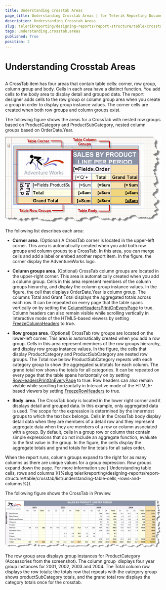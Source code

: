 ```yaml
---
title: Understanding Crosstab Areas
page_title: Understanding Crosstab Areas | for Telerik Reporting Documentation
description: Understanding Crosstab Areas
slug: telerikreporting/designing-reports/report-structure/table/crosstab/list/understanding-crosstab-areas
tags: understanding,crosstab,areas
published: True
position: 2
---
```


# Understanding Crosstab Areas



## 

A CrossTab item has four areas that contain table cells: corner, row group, column group and body. Cells in each area have a distinct function. You add cells to the body area to display detail and grouped data. The report designer adds cells to the row group or column group area when you create a group in order to display group instance values. The corner cells are created when both row groups and column groups exist.

The following figure shows the areas for a CrossTab with nested row groups based on ProductCategory and ProductSubCategory, nested column groups based on OrderDate.Year.

  
  ![](images/table4.png)

The following list describes each area:

* __Corner area__. (Optional) A CrossTab corner is located in the upper-left corner. This area is
            automatically created when you add both row groups and column groups to a CrossTab. In this area, you can merge cells and add a
            label or embed another report item. In the figure, the corner display the AdventureWorks logo.
          

* __Column groups area__. (Optional) CrossTab column groups are located in the upper-right corner. This
            area is automatically created when you add a column group. Cells in this area represent members of the column groups hierarchy, and
            display the column group instance values. In the figure, the cell that displays OrderDate.Year is column group. The columns Total
            and Grant Total displays the aggregated totals across each row. It can be repeated on every page that the table spans vertically on by
            setting the [ColumnHeadersPrintOnEveryPage](/reporting/api/Telerik.Reporting.Table#collapsible-Telerik_Reporting_Table_ColumnHeadersPrintOnEveryPage) to true.
            Column headers can also remain visible while scrolling vertically in Interactive mode of the HTML5-based viewers by setting
            [FreezeColumnHeaders](/reporting/api/Telerik.Reporting.Table#collapsible-Telerik_Reporting_Table_FreezeColumnHeaders) to true.
          

* __Row groups area__. (Optional) CrossTab row groups are located on the lower-left corner. This area is
            automatically created when you add a row group. Cells in this area represent members of the row groups hierarchy, and display row
            group instance values. In the figure, the cells that display ProductCategory and ProductSubCategory are nested row groups. The Total
            row below ProductSubCategory repeats with each category group to show the aggregated subtotals for each column. The grand total row
            shows the totals for all categories. It can be repeated on every page that the table spans horizontally on by setting
            [RowHeadersPrintOnEveryPage](/reporting/api/Telerik.Reporting.Table#collapsible-Telerik_Reporting_Table_RowHeadersPrintOnEveryPage) to true.
            Row headers can also remain visible while scrolling horizontally in Interactive mode of the HTML5-based viewers by setting
            [FreezeRowHeaders](/reporting/api/Telerik.Reporting.Table#collapsible-Telerik_Reporting_Table_FreezeRowHeaders) to true.
          

* __Body  area__. The CrossTab body is located in the lower right corner and it displays detail and grouped
            data. In this example, only aggregated data is used. The scope for the expression is determined by the innermost groups to which the
            text box belongs. Cells in the CrossTab body display detail data when they are members of a detail row and they represent aggregate
            data when they are members of a row or column associated with a group. By default, cells in a group row or column that contain simple
            expressions that do not include an aggregate function, evaluate to the first value in the group. In the figure, the cells display the
            aggregate totals and grand totals for line totals for all sales order.
          

When the report runs, column groups expand to the right for as many columns as there are unique values for a group expression. Row
          groups expand down the page. For more information see [
            Understanding
            table cells, rows and columns
          ]({%slug telerikreporting/designing-reports/report-structure/table/crosstab/list/understanding-table-cells,-rows-and-columns%}).
        

The following figure shows the CrossTab in Preview.

  
  ![](images/table5.png)

The row group area displays group instances for ProductCategory (Accessories from the screenshot). The column group  displays four
          year group instances for 2001, 2002, 2003 and 2004. The Total column row displays the row totals; the totals row that repeats with
          the category group shows productSubCategory totals, and the grand total row displays the category totals once for the crosstab.
        

